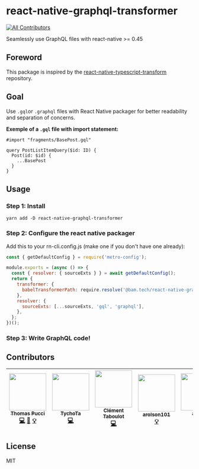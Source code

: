 # react-native-graphql-transformer

[![All Contributors](https://img.shields.io/badge/all_contributors-5-orange.svg?style=flat-square)](#contributors)

Seamlessly use GraphQL files with react-native >= 0.45

## Foreword

This package is inspired by the
[react-native-typescript-transform](https://github.com/ds300/react-native-typescript-transformer)
repository.

## Goal

Use `.gql`or `.graphql` files with React Native packager for better readability
and separation of concerns.

**Exemple of a `.gql` file with import statement:**

```gql
#import "fragments/BasePost.gql"

query PostListItemQuery($id: ID) {
  Post(id: $id) {
    ...BasePost
  }
}
```

## Usage

### Step 1: Install

    yarn add -D react-native-graphql-transformer

### Step 2: Configure the react native packager

Add this to your rn-cli.config.js (make one if you don't have one already):

```js
const { getDefaultConfig } = require('metro-config');

module.exports = (async () => {
  const { resolver: { sourceExts } } = await getDefaultConfig();
  return {
    transformer: {
      babelTransformerPath: require.resolve('@bam.tech/react-native-graphql-transformer'),
    },
    resolver: {
      sourceExts: [...sourceExts, 'gql', 'graphql'],
    },
  };
})();
```

### Step 3: Write GraphQL code!

## Contributors

<!-- ALL-CONTRIBUTORS-LIST:START - Do not remove or modify this section -->
<!-- prettier-ignore -->
| [<img src="https://avatars1.githubusercontent.com/u/16262904?v=4" width="100px;"/><br /><sub><b>Thomas Pucci</b></sub>](https://github.com/tpucci)<br />[💻](https://github.com/bamlab/react-native-graphql-transformer/commits?author=tpucci "Code") [📖](https://github.com/bamlab/react-native-graphql-transformer/commits?author=tpucci "Documentation") [💡](#example-tpucci "Examples") | [<img src="https://avatars2.githubusercontent.com/u/13785185?v=4" width="100px;"/><br /><sub><b>TychoTa</b></sub>](https://twitter.com/TychoTa)<br />[💻](https://github.com/bamlab/react-native-graphql-transformer/commits?author=tychota "Code") | [<img src="https://avatars2.githubusercontent.com/u/9041221?v=4" width="100px;"/><br /><sub><b>Clément Taboulot</b></sub>](https://github.com/taboulot)<br />[💻](https://github.com/bamlab/react-native-graphql-transformer/commits?author=taboulot "Code") | [<img src="https://avatars0.githubusercontent.com/u/5304092?v=4" width="100px;"/><br /><sub><b>arolson101</b></sub>](https://github.com/arolson101)<br />[💡](#example-arolson101 "Examples") | [<img src="https://avatars1.githubusercontent.com/u/14874974?v=4" width="100px;"/><br /><sub><b>ajubin</b></sub>](https://github.com/ajubin)<br />[💻](https://github.com/bamlab/react-native-graphql-transformer/commits?author=ajubin "Code") |
| :---: | :---: | :---: | :---: | :---: |
<!-- ALL-CONTRIBUTORS-LIST:END -->

## License

MIT
